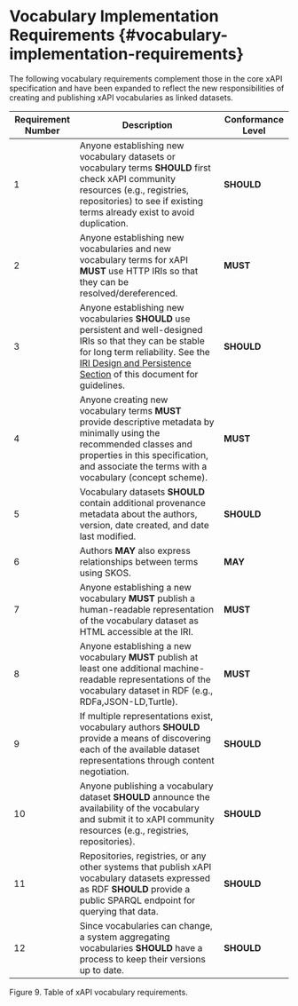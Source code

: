 # Vocabulary Implementation Requirements {#vocabulary-implementation-requirements}

The following vocabulary requirements complement those in the core xAPI specification and have been expanded to reflect the new responsibilities of creating and publishing xAPI vocabularies as linked datasets.

| **Requirement Number** | **Description** | **Conformance Level** |
| --- | --- | --- |
| 1 | Anyone establishing new vocabulary datasets or vocabulary terms **SHOULD** first check xAPI community resources (e.g., registries, repositories) to see if existing terms already exist to avoid duplication. | **SHOULD** |
| 2 | Anyone establishing new vocabularies and new vocabulary terms for xAPI **MUST** use HTTP IRIs so that they can be resolved/dereferenced. | **MUST** |
| 3 | Anyone establishing new vocabularies **SHOULD** use persistent and well-designed IRIs so that they can be stable for long term reliability. See the [IRI Design and Persistence Section](vocabulary_development_and_publishing/iri_design_and_persistence.md) of this document for guidelines. | **SHOULD** |
| 4 | Anyone creating new vocabulary terms **MUST** provide descriptive metadata by minimally using the recommended classes and properties in this specification, and associate the terms with a vocabulary (concept scheme). | **MUST** |
| 5 | Vocabulary datasets **SHOULD** contain additional provenance metadata about the authors, version, date created, and date last modified. | **SHOULD** |
| 6 | Authors **MAY** also express relationships between terms using SKOS. | **MAY** |
| 7 | Anyone establishing a new vocabulary **MUST** publish a human-readable representation of the vocabulary dataset as HTML accessible at the IRI. | **MUST** |
| 8 | Anyone establishing a new vocabulary **MUST** publish at least one additional machine-readable representations of the vocabulary dataset in RDF (e.g., RDFa,JSON-LD,Turtle). | **MUST** |
| 9 | If multiple representations exist, vocabulary authors **SHOULD** provide a means of discovering each of the available dataset representations through content negotiation. | **SHOULD** |
| 10 | Anyone publishing a vocabulary dataset **SHOULD** announce the availability of the vocabulary and submit it to xAPI community resources (e.g., registries, repositories). | **SHOULD** |
| 11 | Repositories, registries, or any other systems that publish xAPI vocabulary datasets expressed as RDF **SHOULD** provide a public SPARQL endpoint for querying that data. | **SHOULD** |
| 12 | Since vocabularies can change, a system aggregating vocabularies **SHOULD** have a process to keep their versions up to date. | **SHOULD** |

Figure 9\. Table of xAPI vocabulary requirements.